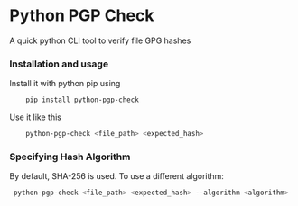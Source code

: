 # Python PGP Check

A quick python CLI tool to verify file GPG hashes


### Installation and usage

Install it with python pip using 

``` bash
    pip install python-pgp-check
```

Use it like this

```bash
    python-pgp-check <file_path> <expected_hash> 
``` 

### Specifying Hash Algorithm

By default, SHA-256 is used. To use a different algorithm:

```bash
 python-pgp-check <file_path> <expected_hash> --algorithm <algorithm> 
 ``` 

